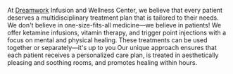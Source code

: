 At <a href="https://www.dreamworkic.com/">Dreamwork</a> Infusion and Wellness Center, we believe that every patient deserves a multidisciplinary treatment plan that is tailored to their needs. We don't believe in one-size-fits-all medicine—we believe in patients!
We offer ketamine infusions, vitamin therapy, and trigger point injections with a focus on mental and physical healing. These treatments can be used together or separately—it's up to you
Our unique approach ensures that each patient receives a personalized care plan, is treated in aesthetically pleasing and soothing rooms, and promotes healing within hours.
